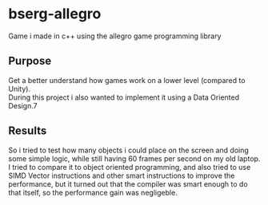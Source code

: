 # bserg-allegro
Game i made in c++ using the allegro game programming library

## Purpose
Get a better understand how games work on a lower level (compared to Unity).  
During this project i also wanted to implement it using a Data Oriented Design.7

## Results
So i tried to test how many objects i could place on the screen and doing some simple logic, while still having 60 frames per second on my old laptop.  
I tried to compare it to object oriented programming, and also tried to use SIMD Vector instructions and other smart instructions to improve the performance, but it turned out that the compiler was smart enough to do that itself, so the performance gain was negligeble.
